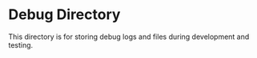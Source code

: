 # Debug Directory

This directory is for storing debug logs and files during development and testing.

